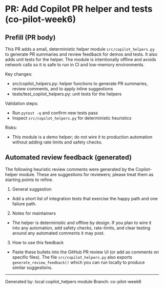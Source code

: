 PR: Add Copilot PR helper and tests (co-pilot-week6)
===============================================

Prefill (PR body)
------------------
This PR adds a small, deterministic helper module `src/copilot_helpers.py` to generate PR summaries and review feedback for demos and tests. It also adds unit tests for the helper. The module is intentionally offline and avoids network calls so it is safe to run in CI and low-memory environments.

Key changes:
- src/copilot_helpers.py: helper functions to generate PR summaries, review comments, and to apply inline suggestions
- tests/test_copilot_helpers.py: unit tests for the helpers

Validation steps:
- Run `pytest -q` and confirm new tests pass
- Inspect `src/copilot_helpers.py` for deterministic heuristics

Risks:
- This module is a demo helper; do not wire it to production automation without adding rate limits and safety checks.


Automated review feedback (generated)
------------------------------------
The following heuristic review comments were generated by the Copilot-helper module. These are suggestions for reviewers; please treat them as starting points to refine.

1) General suggestion
- Add a short list of integration tests that exercise the happy path and one failure path.

2) Notes for maintainers
- The helper is deterministic and offline by design. If you plan to wire it into any automation, add safety checks, rate-limits, and clear testing around any automated comments it may post.

3) How to use this feedback
- Paste these bullets into the GitHub PR review UI (or add as comments on specific files). The file `src/copilot_helpers.py` also exports `generate_review_feedback()` which you can run locally to produce similar suggestions.

----
Generated by: local copilot_helpers module
Branch: co-pilot-week6
